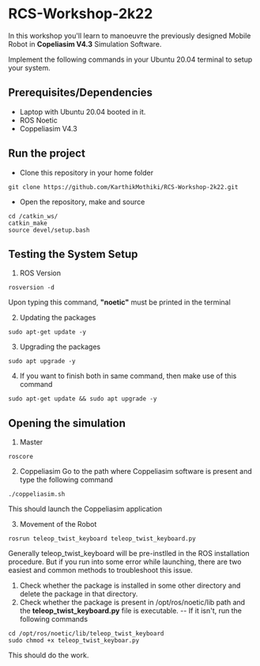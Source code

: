 # RCS-Workshop-2k22

In this workshop you'll learn to manoeuvre the previously designed Mobile Robot in **Copeliasim V4.3** Simulation Software.

Implement the following commands in your Ubuntu 20.04 terminal to setup your system.

## Prerequisites/Dependencies
* Laptop with Ubuntu 20.04 booted in it.
* ROS Noetic
* Coppeliasim V4.3 

## Run the project  
* Clone this repository in your home folder
```
git clone https://github.com/KarthikMothiki/RCS-Workshop-2k22.git
```
* Open the repository, make and source  
```
cd /catkin_ws/
catkin_make
source devel/setup.bash
```

## Testing the System Setup
1. ROS Version
```
rosversion -d
```
Upon typing this command, **"noetic"** must be printed in the terminal

2. Updating the packages
```
sudo apt-get update -y
```
3. Upgrading the packages
```
sudo apt upgrade -y
```
4. If you want to finish both in same command, then make use of this command
```
sudo apt-get update && sudo apt upgrade -y
```

## Opening the simulation 

1. Master
```
roscore
```

2. Coppeliasim
Go to the path where Coppeliasim software is present and type the following command
```
./coppeliasim.sh
```
This should launch the Coppeliasim application

3. Movement of the Robot
```
rosrun teleop_twist_keyboard teleop_twist_keyboard.py
```

Generally teleop_twist_keyboard will be pre-instlled in the ROS installation procedure. But if you run into some error while launching, there are two easiest and common methods to troubleshoot this issue.

1. Check whether the package is installed in some other directory and delete the package in that directory.
2. Check whether the package is present in /opt/ros/noetic/lib path and the **teleop_twist_keyboard.py** file is executable.
-- If it isn't, run the following commands
```
cd /opt/ros/noetic/lib/teleop_twist_keyboard
sudo chmod +x teleop_twist_keyboar.py
```
This should do the work.
